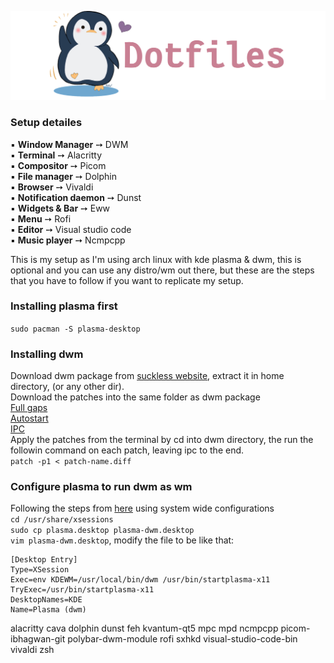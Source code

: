 ![img](https://github.com/Rashad-707/dotfiles/blob/main/img/dotfiles.png)
### Setup detailes  
▪ **Window Manager** ➙ DWM  
▪ **Terminal** ➙ Alacritty  
▪ **Compositor** ➙ Picom  
▪ **File manager** ➙ Dolphin  
▪ **Browser** ➙ Vivaldi  
▪ **Notification daemon** ➙ Dunst  
▪ **Widgets & Bar** ➙ Eww  
▪ **Menu** ➙ Rofi  
▪ **Editor** ➙ Visual studio code  
▪ **Music player** ➙ Ncmpcpp  

This is my setup as I'm using arch linux with kde plasma & dwm, this is optional and you can use any distro/wm out there, but these are the steps that you have to follow if you want to replicate my setup.

### Installing plasma first  
`sudo pacman -S plasma-desktop`  
  
### Installing dwm 
Download dwm package from [suckless website](https://dwm.suckless.org), extract it in home directory, (or any other dir).  
Download the patches into the same folder as dwm package  
[Full gaps](https://dwm.suckless.org/patches/fullgaps/)    
[Autostart](https://dwm.suckless.org/patches/autostart/)    
[IPC](https://dwm.suckless.org/patches/ipc/)    
Apply the patches from the terminal by cd into dwm directory, the run the followin command on each patch, leaving ipc to the end.  
`patch -p1 < patch-name.diff`  
  
### Configure plasma to run dwm as wm  
Following the steps from [here](https://userbase.kde.org/Tutorials/Using_Other_Window_Managers_with_Plasma) using system wide configurations  
`cd /usr/share/xsessions`  
`sudo cp plasma.desktop plasma-dwm.desktop`  
`vim plasma-dwm.desktop`, modify the file to be like that:  
```
[Desktop Entry]
Type=XSession
Exec=env KDEWM=/usr/local/bin/dwm /usr/bin/startplasma-x11
TryExec=/usr/bin/startplasma-x11
DesktopNames=KDE
Name=Plasma (dwm)
```  



alacritty
cava
dolphin
dunst
feh
kvantum-qt5
mpc
mpd
ncmpcpp
picom-ibhagwan-git
polybar-dwm-module
rofi
sxhkd
visual-studio-code-bin
vivaldi
zsh



